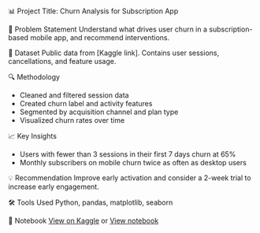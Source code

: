 📊 Project Title: Churn Analysis for Subscription App

🧠 Problem Statement
Understand what drives user churn in a subscription-based mobile app, and recommend interventions.

📁 Dataset
Public data from [Kaggle link]. Contains user sessions, cancellations, and feature usage.

🔍 Methodology
- Cleaned and filtered session data
- Created churn label and activity features
- Segmented by acquisition channel and plan type
- Visualized churn rates over time

📈 Key Insights
- Users with fewer than 3 sessions in their first 7 days churn at 65%
- Monthly subscribers on mobile churn twice as often as desktop users

💡 Recommendation
Improve early activation and consider a 2-week trial to increase early engagement.

🛠️ Tools Used
Python, pandas, matplotlib, seaborn

🔗 Notebook
[View on Kaggle](your-kaggle-link) or [View notebook](link-to-ipynb)
